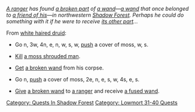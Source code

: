 *[A ranger](Ranger.md "wikilink") has found [a broken
part](Broken_Wand.md "wikilink") of [a
wand](Fused_Wand.md "wikilink")—[a wand](Fused_Wand.md "wikilink") that
once belonged to [a friend of his](Moss_Shrouded_Man.md "wikilink")—in
northwestern [Shadow Forest](:Category:_Shadow_Forest.md "wikilink").
Perhaps he could do something with it if he were to receive [its other
part](Broken_Wand.md "wikilink")...*

From [white haired druid](White_Haired_Druid.md "wikilink"):

-   Go n, 3w, 4n, e, n, w, s, w, [push](Push.md "wikilink") a cover of
    moss, w, s.

<!-- -->

-   [Kill](Kill.md "wikilink") [a moss shrouded
    man](Moss_Shrouded_Man.md "wikilink").

<!-- -->

-   [Get](Get.md "wikilink") [a broken wand](Broken_Wand.md "wikilink")
    from his corpse.

<!-- -->

-   Go n, [push](Push.md "wikilink") a cover of moss, 2e, n, e, s, w,
    4s, e, s.

<!-- -->

-   [Give](Give.md "wikilink") [a broken
    wand](Broken_Wand.md "wikilink") to [a ranger](Ranger.md "wikilink")
    and receive [a fused wand](Fused_Wand.md "wikilink").

[Category: Quests In Shadow
Forest](Category:_Quests_In_Shadow_Forest "wikilink") [Category: Lowmort
31-40 Quests](Category:_Lowmort_31-40_Quests "wikilink")
